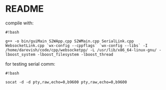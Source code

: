 # README #

compile with:

```
#!bash

g++ -o bin/guiMain S2WApp.cpp S2WMain.cpp SerialLink.cpp WebsocketLink.cpp `wx-config --cppflags` `wx-config --libs` -I /home/darevish/code/cpp/websocketpp/ -L /usr/lib/x86_64-linux-gnu/ -lboost_system -lboost_filesystem -lboost_thread
```

for testing serial comm:

```
#!bash

socat -d -d pty,raw,echo=0,b9600 pty,raw,echo=0,b9600

```
